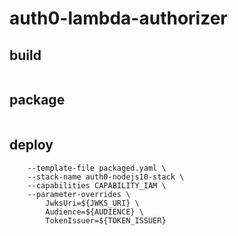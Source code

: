 # auth0-lambda-authorizer

## build

``` sam build
```

## package

``` sam package --s3-bucket auth0-nodejs10-artifacts --output-template-file packaged.yaml
```

## deploy

``` sam deploy \
    --template-file packaged.yaml \
    --stack-name auth0-nodejs10-stack \
    --capabilities CAPABILITY_IAM \
    --parameter-overrides \
        JwksUri=${JWKS_URI} \
        Audience=${AUDIENCE} \
        TokenIssuer=${TOKEN_ISSUER}
```
